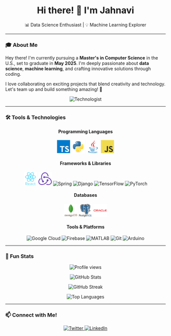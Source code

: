<div align="center">
  <h1>Hi there! 👋 I'm Jahnavi</h1>
  <p> 📊 Data Science Enthusiast | 💡 Machine Learning Explorer</p>
</div>

---

### 🎓 About Me

Hey there! I'm currently pursuing a **Master's in Computer Science** in the U.S., set to graduate in **May 2025**. I'm deeply passionate about **data science**, **machine learning**, and crafting innovative solutions through coding.  

I love collaborating on exciting projects that blend creativity and technology. Let's team up and build something amazing! 🚀

<div align="center">
  <img src="https://raw.githubusercontent.com/Tarikul-Islam-Anik/Telegram-Animated-Emojis/main/People/Technologist.webp" alt="Technologist" width="80" height="80" />
</div>

---

### 🛠️ Tools & Technologies

<div align="center">
  <h4>Programming Languages</h4>
  <p>
    <img src="https://raw.githubusercontent.com/devicons/devicon/master/icons/typescript/typescript-original.svg" alt="TypeScript" width="42" height="42" />
    <img src="https://raw.githubusercontent.com/devicons/devicon/master/icons/python/python-original.svg" alt="Python" width="42" height="42" />
    <img src="https://raw.githubusercontent.com/devicons/devicon/master/icons/java/java-original.svg" alt="Java" width="42" height="42" />
    <img src="https://raw.githubusercontent.com/devicons/devicon/master/icons/javascript/javascript-original.svg" alt="JavaScript" width="42" height="42" />
  </p>
  <h4>Frameworks & Libraries</h4>
  <p>
    <img src="https://raw.githubusercontent.com/devicons/devicon/master/icons/react/react-original-wordmark.svg" alt="React" width="42" height="42" />
    <img src="https://raw.githubusercontent.com/devicons/devicon/master/icons/redux/redux-original.svg" alt="Redux" width="42" height="42" />
    <img src="https://www.vectorlogo.zone/logos/springio/springio-icon.svg" alt="Spring" width="42" height="42" />
    <img src="https://cdn.worldvectorlogo.com/logos/django.svg" alt="Django" width="42" height="42" />
    <img src="https://www.vectorlogo.zone/logos/tensorflow/tensorflow-icon.svg" alt="TensorFlow" width="42" height="42" />
    <img src="https://www.vectorlogo.zone/logos/pytorch/pytorch-icon.svg" alt="PyTorch" width="42" height="42" />
  </p>
  <h4>Databases</h4>
  <p>
    <img src="https://raw.githubusercontent.com/devicons/devicon/master/icons/mongodb/mongodb-original-wordmark.svg" alt="MongoDB" width="42" height="42" />
    <img src="https://raw.githubusercontent.com/devicons/devicon/master/icons/postgresql/postgresql-original-wordmark.svg" alt="PostgreSQL" width="42" height="42" />
    <img src="https://raw.githubusercontent.com/devicons/devicon/master/icons/oracle/oracle-original.svg" alt="Oracle" width="42" height="42" />
  </p>
  <h4>Tools & Platforms</h4>
  <p>
    <img src="https://www.vectorlogo.zone/logos/google_cloud/google_cloud-icon.svg" alt="Google Cloud" width="42" height="42" />
    <img src="https://www.vectorlogo.zone/logos/firebase/firebase-icon.svg" alt="Firebase" width="42" height="42" />
    <img src="https://upload.wikimedia.org/wikipedia/commons/2/21/Matlab_Logo.png" alt="MATLAB" width="42" height="42" />
    <img src="https://www.vectorlogo.zone/logos/git-scm/git-scm-icon.svg" alt="Git" width="42" height="42" />
    <img src="https://cdn.worldvectorlogo.com/logos/arduino-1.svg" alt="Arduino" width="42" height="42" />
  </p>
</div>

---

### 🌟 Fun Stats

<div align="center">
  <p>
    <img src="https://komarev.com/ghpvc/?username=jahnavib26&label=Profile%20views&color=0e75b6&style=flat" alt="Profile views" />
  </p>
  <p>
    <img src="https://github-readme-stats.vercel.app/api?username=jahnavib26&show_icons=true&locale=en" alt="GitHub Stats" />
  </p>
  <p>
    <img src="https://github-readme-streak-stats.herokuapp.com/?user=jahnavib26&" alt="GitHub Streak" />
  </p>
  <p>
    <img src="https://github-readme-stats.vercel.app/api/top-langs?username=jahnavib26&show_icons=true&locale=en&layout=compact" alt="Top Languages" />
  </p>
</div>

---

### 📫 Connect with Me!

<div align="center">
  <p>
    <a href="https://twitter.com/jahnavib26" target="_blank">
      <img src="https://img.shields.io/badge/Twitter-%230f1419?style=for-the-badge&logo=x&logoColor=white" alt="Twitter" />
    </a>
    <a href="https://www.linkedin.com/in/jahnavib26" target="_blank">
      <img src="https://img.shields.io/badge/LinkedIn-%230a77b6?style=for-the-badge&logo=linkedin&logoColor=white" alt="LinkedIn" />
    </a>
  </p>
</div>
